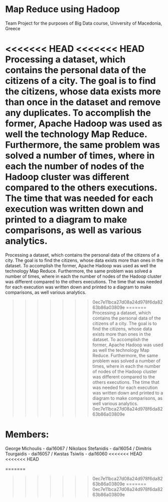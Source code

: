 # Map Reduce using Hadoop

Team Project for the purposes of Big Data course,
University of Macedonia, Greece


<<<<<<< HEAD
<<<<<<< HEAD
Processing a dataset, which contains the personal data of the citizens of a city. The goal is to find the citizens, whose data exists more than once in the dataset and remove any duplicates. To accomplish the former, Apache Hadoop was used as well the technology Map Reduce. Furthermore, the same problem was solved a number of times, where in each the number of nodes of the Hadoop  cluster was different compared to the others executions. The time that was needed for each execution was written down and printed to a diagram to make comparisons, as well as various analytics.
=======
Processing a dataset, which contains the personal data of the citizens of a city. The goal is to find the citizens, whose data exists more than ones in the dataset. To accomplish the former, Apache Hadoop was used as well the technology Map Reduce. Furthermore, the same problem was solved a number of times, where in each the number of nodes of the Hadoop  cluster was different compared to the others executions. The time that was needed for each execution was written down and printed to a diagram to make comparisons, as well various analytics.
>>>>>>> 0ec7e11bca27d08a24d978f6da8263b86a03809e
=======
Processing a dataset, which contains the personal data of the citizens of a city. The goal is to find the citizens, whose data exists more than ones in the dataset. To accomplish the former, Apache Hadoop was used as well the technology Map Reduce. Furthermore, the same problem was solved a number of times, where in each the number of nodes of the Hadoop  cluster was different compared to the others executions. The time that was needed for each execution was written down and printed to a diagram to make comparisons, as well various analytics.
>>>>>>> 0ec7e11bca27d08a24d978f6da8263b86a03809e


# Members:

George Michoulis - dai16067 / 
Nikolaos Stefanidis - dai16054 / 
Dimitris Tourgaidis - dai16057 / 
Kwstas Tsiwlis - dai16060 
<<<<<<< HEAD
<<<<<<< HEAD

=======
>>>>>>> 0ec7e11bca27d08a24d978f6da8263b86a03809e
=======
>>>>>>> 0ec7e11bca27d08a24d978f6da8263b86a03809e
